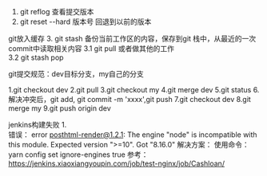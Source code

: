 1. git reflog 查看提交版本
2. git reset --hard 版本号  回退到以前的版本


git放入缓存
3. git stash 备份当前工作区的内容，保存到git 栈中，从最近的一次commit中读取相关内容
3.1 git pull  或者做其他的工作    
3.2 git stash pop

git提交规范：dev目标分支，my自己的分支

1.git checkout dev
2.git pull
3.git checkout my
4.git merge dev
5.git status
6.解决冲突后，git add, git commit -m 'xxxx',git push
7.git checkout dev
8.git merge my
9.git push origin dev


jenkins构建失败
1.  
错误： error posthtml-render@1.2.1: The engine "node" is incompatible with this module. Expected version ">=10". Got "8.16.0"
解决方案： 使用命令： yarn config set ignore-engines true
参考： https://jenkins.xiaoxiangyoupin.com/job/test-nginx/job/Cashloan/